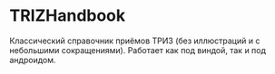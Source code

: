 # TRIZHandbook
Классический справочник приёмов ТРИЗ (без иллюстраций и с небольшими сокращениями). Работает как под виндой, так и под андроидом.
